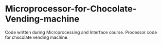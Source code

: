 # Microprocessor-for-Chocolate-Vending-machine

Code written during Microprocessing and Interface course. Processor code for chocolate vending machine.

